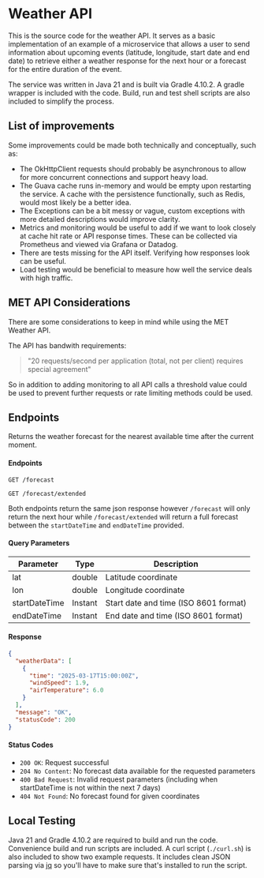 
# Weather API

This is the source code for the weather API. It serves as a basic implementation of an example of a microservice that allows a user to send information about upcoming events (latitude, longitude, start date and end date) to retrieve either a weather response for the next hour or a forecast for the entire duration of the event.

The service was written in Java 21 and is built via Gradle 4.10.2. A gradle wrapper is included with the code. Build, run and test shell scripts are also included to simplify the process.

## List of improvements

Some improvements could be made both technically and conceptually, such as:

- The OkHttpClient requests should probably be asynchronous to allow for more concurrent connections and support heavy load.
- The Guava cache runs in-memory and would be empty upon restarting the service. A cache with the persistence functionally, such as Redis, would most likely be a better idea.
- The Exceptions can be a bit messy or vague, custom exceptions with more detailed descriptions would improve clarity.
- Metrics and monitoring would be useful to add if we want to look closely at cache hit rate or API response times. These can be collected via Prometheus and viewed via Grafana or Datadog.
- There are tests missing for the API itself. Verifying how responses look can be useful.
- Load testing would be beneficial to measure how well the service deals with high traffic.

## MET API Considerations

There are some considerations to keep in mind while using the MET Weather API.

The API has bandwith requirements:
> "20 requests/second per application (total, not per client) requires special agreement"

So in addition to adding monitoring to all API calls a threshold value could be used to prevent further requests or rate limiting methods could be used.

## Endpoints

Returns the weather forecast for the nearest available time after the current moment.

#### Endpoints

```
GET /forecast
```
```
GET /forecast/extended
```

Both endpoints return the same json response however `/forecast` will only return the next hour while `/forecast/extended` will return a full forecast
between the `startDateTime` and `endDateTime` provided.

#### Query Parameters

| Parameter     | Type    | Description                                                  |
|---------------|---------|--------------------------------------------------------------|
| lat           | double  | Latitude coordinate                                          |
| lon           | double  | Longitude coordinate                                          |
| startDateTime | Instant | Start date and time (ISO 8601 format)                        |
| endDateTime   | Instant | End date and time (ISO 8601 format)                          |

#### Response

```json
{
  "weatherData": [
    {
      "time": "2025-03-17T15:00:00Z",
      "windSpeed": 1.9,
      "airTemperature": 6.0
    }
  ],
  "message": "OK",
  "statusCode": 200
}
```

#### Status Codes

- `200 OK`: Request successful
- `204 No Content`: No forecast data available for the requested parameters
- `400 Bad Request`: Invalid request parameters (including when startDateTime is not within the next 7 days)
- `404 Not Found`: No forecast found for given coordinates

## Local Testing
Java 21 and Gradle 4.10.2 are required to build and run the code. Convenience build and run scripts are included.
A curl script (`./curl.sh`) is also included to show two example requests. It includes clean JSON parsing via [jq](https://github.com/jqlang/jq) so you'll
have to make sure that's installed to run the script.